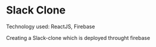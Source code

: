 # Slack Clone 
Technology used: ReactJS, Firebase 

Creating a Slack-clone which is deployed throught firebase 
